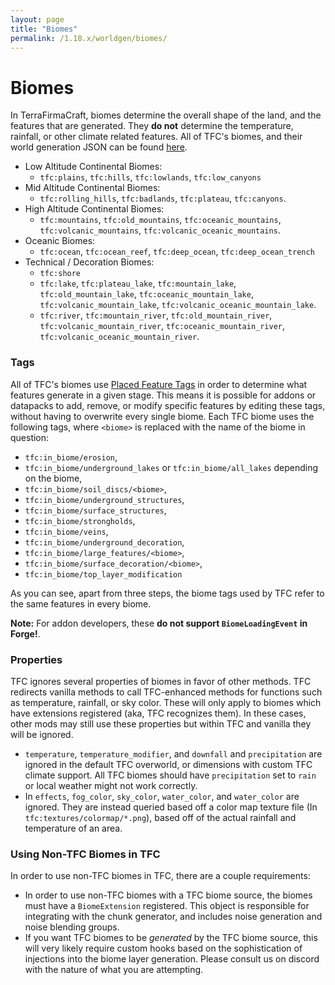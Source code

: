 ```yaml
---
layout: page
title: "Biomes"
permalink: /1.18.x/worldgen/biomes/
---
```


# Biomes

In TerraFirmaCraft, biomes determine the overall shape of the land, and the features that are generated. They **do not** determine the temperature, rainfall, or other climate related features. All of TFC's biomes, and their world generation JSON can be found [here](https://github.com/TerraFirmaCraft/TerraFirmaCraft/tree/1.18.x/src/main/resources/data/tfc/worldgen/biome).

- Low Altitude Continental Biomes:
  - `tfc:plains`, `tfc:hills`, `tfc:lowlands`, `tfc:low_canyons`
- Mid Altitude Continental Biomes:
  - `tfc:rolling_hills`, `tfc:badlands`, `tfc:plateau`, `tfc:canyons`.
- High Altitude Continental Biomes:
  - `tfc:mountains`, `tfc:old_mountains`, `tfc:oceanic_mountains`, `tfc:volcanic_mountains`, `tfc:volcanic_oceanic_mountains`.
- Oceanic Biomes:
  - `tfc:ocean`, `tfc:ocean_reef`, `tfc:deep_ocean`, `tfc:deep_ocean_trench`
- Technical / Decoration Biomes:
  - `tfc:shore`
  - `tfc:lake`, `tfc:plateau_lake`, `tfc:mountain_lake`, `tfc:old_mountain_lake`, `tfc:oceanic_mountain_lake`, `tfc:volcanic_mountain_lake`, `tfc:volcanic_oceanic_mountain_lake`.
  - `tfc:river`, `tfc:mountain_river`, `tfc:old_mountain_river`, `tfc:volcanic_mountain_river`, `tfc:oceanic_mountain_river`, `tfc:volcanic_oceanic_mountain_river`.


### Tags

All of TFC's biomes use [Placed Feature Tags](./tags/#placed-features) in order to determine what features generate in a given stage. This means it is possible for addons or datapacks to add, remove, or modify specific features by editing these tags, without having to overwrite every single biome. Each TFC biome uses the following tags, where `<biome>` is replaced with the name of the biome in question:

- `tfc:in_biome/erosion`,
- `tfc:in_biome/underground_lakes` or `tfc:in_biome/all_lakes` depending on the biome,
- `tfc:in_biome/soil_discs/<biome>`,
- `tfc:in_biome/underground_structures`,
- `tfc:in_biome/surface_structures`,
- `tfc:in_biome/strongholds`,
- `tfc:in_biome/veins`,
- `tfc:in_biome/underground_decoration`,
- `tfc:in_biome/large_features/<biome>`,
- `tfc:in_biome/surface_decoration/<biome>`,
- `tfc:in_biome/top_layer_modification`

As you can see, apart from three steps, the biome tags used by TFC refer to the same features in every biome.

**Note:** For addon developers, these **do not support `BiomeLoadingEvent` in Forge!**.

### Properties

TFC ignores several properties of biomes in favor of other methods. TFC redirects vanilla methods to call TFC-enhanced methods for functions such as temperature, rainfall, or sky color. These will only apply to biomes which have extensions registered (aka, TFC recognizes them). In these cases, other mods may still use these properties but within TFC and vanilla they will be ignored.

- `temperature`, `temperature_modifier`, and `downfall` and `precipitation` are ignored in the default TFC overworld, or dimensions with custom TFC climate support. All TFC biomes should have `precipitation` set to `rain` or local weather might not work correctly.
- In `effects`, `fog_color`, `sky_color`, `water_color`, and `water_color` are ignored. They are instead queried based off a color map texture file (In `tfc:textures/colormap/*.png`), based off of the actual rainfall and temperature of an area.

### Using Non-TFC Biomes in TFC

In order to use non-TFC biomes in TFC, there are a couple requirements:

- In order to use non-TFC biomes with a TFC biome source, the biomes must have a `BiomeExtension` registered. This object is responsible for integrating with the chunk generator, and includes noise generation and noise blending groups.
- If you want TFC biomes to be *generated* by the TFC biome source, this will very likely require custom hooks based on the sophistication of injections into the biome layer generation. Please consult us on discord with the nature of what you are attempting.
